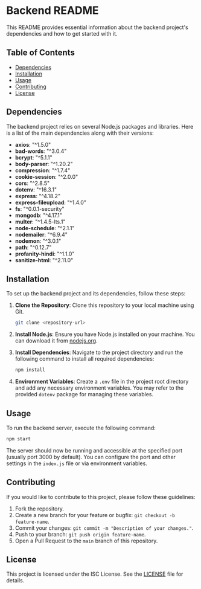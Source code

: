 # Backend README

This README provides essential information about the backend project's dependencies and how to get started with it.

## Table of Contents

- [Dependencies](#dependencies)
- [Installation](#installation)
- [Usage](#usage)
- [Contributing](#contributing)
- [License](#license)

## Dependencies

The backend project relies on several Node.js packages and libraries. Here is a list of the main dependencies along with their versions:

- **axios**: "^1.5.0"
- **bad-words**: "^3.0.4"
- **bcrypt**: "^5.1.1"
- **body-parser**: "^1.20.2"
- **compression**: "^1.7.4"
- **cookie-session**: "^2.0.0"
- **cors**: "^2.8.5"
- **dotenv**: "^16.3.1"
- **express**: "^4.18.2"
- **express-fileupload**: "^1.4.0"
- **fs**: "^0.0.1-security"
- **mongodb**: "^4.17.1"
- **multer**: "^1.4.5-lts.1"
- **node-schedule**: "^2.1.1"
- **nodemailer**: "^6.9.4"
- **nodemon**: "^3.0.1"
- **path**: "^0.12.7"
- **profanity-hindi**: "^1.1.0"
- **sanitize-html**: "^2.11.0"

## Installation

To set up the backend project and its dependencies, follow these steps:

1. **Clone the Repository**: Clone this repository to your local machine using Git.

   ```bash
   git clone <repository-url>
   ```

2. **Install Node.js**: Ensure you have Node.js installed on your machine. You can download it from [nodejs.org](https://nodejs.org/).

3. **Install Dependencies**: Navigate to the project directory and run the following command to install all required dependencies:

   ```bash
   npm install
   ```

4. **Environment Variables**: Create a `.env` file in the project root directory and add any necessary environment variables. You may refer to the provided `dotenv` package for managing these variables.

## Usage

To run the backend server, execute the following command:

```bash
npm start
```

The server should now be running and accessible at the specified port (usually port 3000 by default). You can configure the port and other settings in the `index.js` file or via environment variables.

## Contributing

If you would like to contribute to this project, please follow these guidelines:

1. Fork the repository.
2. Create a new branch for your feature or bugfix: `git checkout -b feature-name`.
3. Commit your changes: `git commit -m "Description of your changes."`.
4. Push to your branch: `git push origin feature-name`.
5. Open a Pull Request to the `main` branch of this repository.

## License

This project is licensed under the ISC License. See the [LICENSE](LICENSE) file for details.
